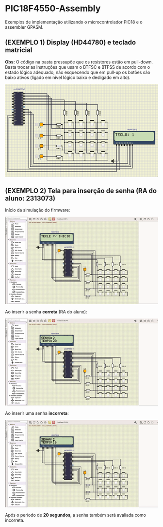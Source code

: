 # PIC18F4550-Assembly
Exemplos de implementação utilizando o microcontrolador PIC18 e o assembler GPASM.

## (EXEMPLO 1) Display (HD44780) e teclado matricial
**Obs:** O código na pasta pressupõe que os resistores estão em pull-down. Basta trocar
as instruções que usam o BTFSC e BTFSS de acordo com o estado lógico adequado, não esquecendo que
em pull-up os botões são baixo ativos (ligado em nível lógico baixo e desligado em alto).

![Print da simulação.](https://github.com/KaiqueZambrano/PIC18F4550-Assembly/blob/main/display_teclado/sim-display-teclado.png)

## (EXEMPLO 2) Tela para inserção de senha (RA do aluno: 2313073)
Início da simulação do firmware:

![Gif sim1 exemplo 2](https://github.com/KaiqueZambrano/PIC18F4550-Assembly/blob/main/app-senha/sim1.gif)

Ao inserir a senha **correta** (RA do aluno):

![Gif sim1 exemplo 2](https://github.com/KaiqueZambrano/PIC18F4550-Assembly/blob/main/app-senha/sim2.gif)

Ao inserir uma senha **incorreta**:

![Gif sim1 exemplo 2](https://github.com/KaiqueZambrano/PIC18F4550-Assembly/blob/main/app-senha/sim3.gif)

Após o período de **20 segundos**, a senha também será avaliada como incorreta.
